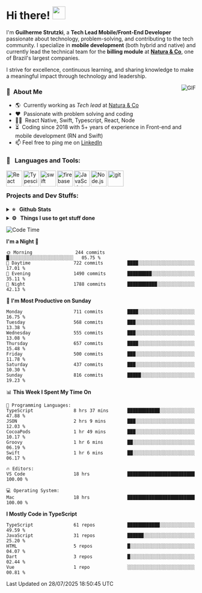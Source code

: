 # Hi there! <img src="https://github.com/TheDudeThatCode/TheDudeThatCode/blob/master/Assets/Hi.gif" width="34px" height="34px">

I'm **Guilherme Strutzki**, a **Tech Lead Mobile/Front-End Developer** passionate about technology, problem-solving, and contributing to the tech community. I specialize in **mobile development** (both hybrid and native) and currently lead the technical team for the **billing module** at **[Natura & Co](https://www.naturaeco.com/pt-br/)**, one of Brazil's largest companies. 

I strive for excellence, continuous learning, and sharing knowledge to make a meaningful impact through technology and leadership.

<img align="right" alt="GIF" src="https://spotify-github-profile.vercel.app/api/view?uid=22gkdonhf4okms5x5dsdjx7sy&cover_image=true&theme=default&bar_color=09ff00&bar_color_cover=false"/>

### :space_invader: &nbsp;About Me
- :earth_americas:&nbsp; Currently working as _Tech lead_ at [Natura & Co](https://www.naturaeco.com/pt-br/)
- :heart: &nbsp;Passionate with problem solving and coding
- :technologist: &nbsp;React Native, Swift, Typescript, React, Node
- :hourglass_flowing_sand: &nbsp;Coding since 2018 with 5+ years of experience in Front-end and mobile development (RN and Swift)
- 📫  Feel free to ping me on [LinkedIn](https://www.linkedin.com/in/guilherme-strutzki/?locale=en_US)

### 🔨 &nbsp; Languages and Tools:
<a href="https://reactjs.org/" target="_blank"> <img align="left" alt="React" height ="42px" src="https://raw.githubusercontent.com/rahul-jha98/github_readme_icons/main/language_and_tools/square/react/react.svg"></a>
<a href="https://www.typescriptlang.org/" target="_blank"><img align="left" alt="Typescirpt" height ="42px" src="https://raw.githubusercontent.com/rahul-jha98/github_readme_icons/main/language_and_tools/square/typescript/typescript.svg"></a>
<a href="https://developer.apple.com/swift/" target="_blank"> <img align="left" src="https://raw.githubusercontent.com/rahul-jha98/github_readme_icons/main/language_and_tools/square/swift/swift.svg" alt="swift" height="42px"/> </a> 
<a href="https://firebase.google.com/" target="_blank"> <img align="left" src="https://raw.githubusercontent.com/rahul-jha98/github_readme_icons/main/language_and_tools/square/firebase/firebase.svg" alt="firebase" height ="42px"/> </a>
<a href="https://developer.mozilla.org/en-US/docs/Web/JavaScript" target="_blank"> <img align="left" alt="JavaScript" height ="42px"  src="https://raw.githubusercontent.com/rahul-jha98/github_readme_icons/main/language_and_tools/square/javascript/javascript.svg"> </a>
<a href="https://nodejs.org" target="_blank"><img align="left" alt="Node.js" height ="42px" src="https://raw.githubusercontent.com/rahul-jha98/github_readme_icons/main/language_and_tools/square/node/node.svg"></a>
<a href="https://git-scm.com/" target="_blank"> <img src="https://raw.githubusercontent.com/rahul-jha98/github_readme_icons/main/language_and_tools/square/git-scm/git-scm.svg" align="left" alt="git" height='42px'/> </a> </br></br>


### Projects and Dev Stuffs:

<details>	
  <summary><b>⭐ &nbsp; Github Stats</b></summary>
  <br />
  <img src="https://github-readme-stats.vercel.app/api?username=guistrutzki&show_icons=true&theme=tokyonight"/>
</details>
 
<details>	
  <br />
  <summary><b>⚙️ &nbsp; Things I use to get stuff done</b></summary>
  	<ul>
  	    <li><b>OS:</b> macOS Big Sur 11.2</li>
	    <li><b>Laptop: </b> MacBook Pro (i7, Mid 2014)</li>
  	    <li><b>Browser: </b> Chrome</li>
	    <li><b>Terminal: </b> ZSH: Oh My Zsh</li>
	    <li><b>Code Editor:</b> VScode, XCode and Android Studio</li>
	    <li><b>To Stay Updated:</b> Twitter, Youtube and Instagram.</li>
	</ul>	
</details>

<!--START_SECTION:waka-->
![Code Time](http://img.shields.io/badge/Code%20Time-2%2C092%20hrs%2058%20mins-blue)

**I'm a Night 🦉** 

```text
🌞 Morning                244 commits         █░░░░░░░░░░░░░░░░░░░░░░░░   05.75 % 
🌆 Daytime                722 commits         ████░░░░░░░░░░░░░░░░░░░░░   17.01 % 
🌃 Evening                1490 commits        █████████░░░░░░░░░░░░░░░░   35.11 % 
🌙 Night                  1788 commits        ███████████░░░░░░░░░░░░░░   42.13 % 
```
📅 **I'm Most Productive on Sunday** 

```text
Monday                   711 commits         ████░░░░░░░░░░░░░░░░░░░░░   16.75 % 
Tuesday                  568 commits         ███░░░░░░░░░░░░░░░░░░░░░░   13.38 % 
Wednesday                555 commits         ███░░░░░░░░░░░░░░░░░░░░░░   13.08 % 
Thursday                 657 commits         ████░░░░░░░░░░░░░░░░░░░░░   15.48 % 
Friday                   500 commits         ███░░░░░░░░░░░░░░░░░░░░░░   11.78 % 
Saturday                 437 commits         ███░░░░░░░░░░░░░░░░░░░░░░   10.30 % 
Sunday                   816 commits         █████░░░░░░░░░░░░░░░░░░░░   19.23 % 
```


📊 **This Week I Spent My Time On** 

```text
💬 Programming Languages: 
TypeScript               8 hrs 37 mins       ████████████░░░░░░░░░░░░░   47.88 % 
JSON                     2 hrs 9 mins        ███░░░░░░░░░░░░░░░░░░░░░░   12.03 % 
CocoaPods                1 hr 49 mins        ███░░░░░░░░░░░░░░░░░░░░░░   10.17 % 
Groovy                   1 hr 6 mins         ██░░░░░░░░░░░░░░░░░░░░░░░   06.19 % 
Swift                    1 hr 6 mins         ██░░░░░░░░░░░░░░░░░░░░░░░   06.17 % 

🔥 Editors: 
VS Code                  18 hrs              █████████████████████████   100.00 % 

💻 Operating System: 
Mac                      18 hrs              █████████████████████████   100.00 % 
```

**I Mostly Code in TypeScript** 

```text
TypeScript               61 repos            ████████████░░░░░░░░░░░░░   49.59 % 
JavaScript               31 repos            ██████░░░░░░░░░░░░░░░░░░░   25.20 % 
HTML                     5 repos             █░░░░░░░░░░░░░░░░░░░░░░░░   04.07 % 
Dart                     3 repos             █░░░░░░░░░░░░░░░░░░░░░░░░   02.44 % 
Vue                      1 repo              ░░░░░░░░░░░░░░░░░░░░░░░░░   00.81 % 
```




 Last Updated on 28/07/2025 18:50:45 UTC
<!--END_SECTION:waka-->
